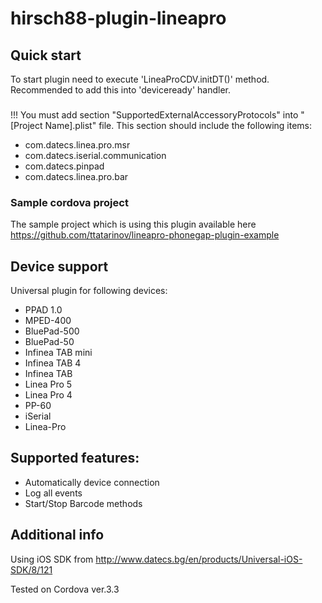 hirsch88-plugin-lineapro
========================

## Quick start
To start plugin need to execute 'LineaProCDV.initDT()' method.
Recommended to add this into 'deviceready' handler.

###
!!! You must add section "SupportedExternalAccessoryProtocols" into "[Project Name].plist" file.
This section should include the following items:

* com.datecs.linea.pro.msr
* com.datecs.iserial.communication
* com.datecs.pinpad
* com.datecs.linea.pro.bar

### Sample cordova project
The sample project which is using this plugin available here https://github.com/ttatarinov/lineapro-phonegap-plugin-example

## Device support
Universal plugin for following devices:

* PPAD 1.0
* MPED-400
* BluePad-500
* BluePad-50
* Infinea TAB mini
* Infinea TAB 4
* Infinea TAB
* Linea Pro 5
* Linea Pro 4
* PP-60
* iSerial
* Linea-Pro

## Supported features:

* Automatically device connection
* Log all events
* Start/Stop Barcode methods

## Additional info

Using iOS SDK from http://www.datecs.bg/en/products/Universal-iOS-SDK/8/121

Tested on Cordova ver.3.3

